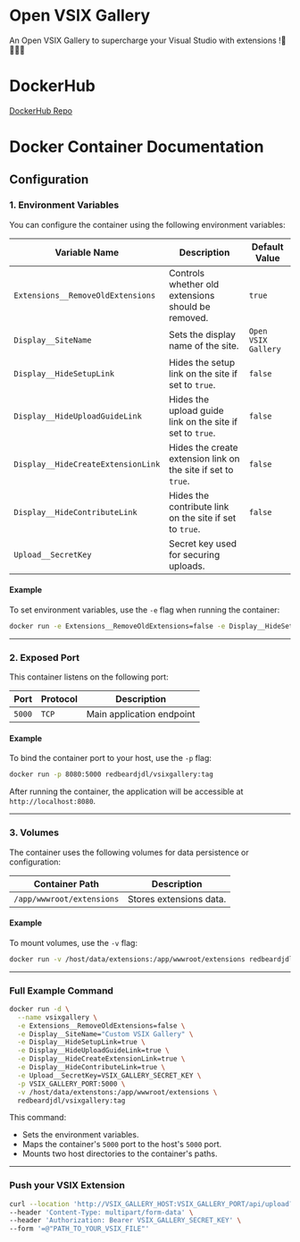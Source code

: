 # Open VSIX Gallery

An Open VSIX Gallery to supercharge your Visual Studio with extensions !🚀🔌👩‍💻

# DockerHub
[DockerHub Repo](https://hub.docker.com/r/redbeardjdl/vsixgallery)

# Docker Container Documentation

## Configuration

### 1. Environment Variables
You can configure the container using the following environment variables:

| Variable Name                          | Description                                                   | Default Value         |
|----------------------------------------|---------------------------------------------------------------|-----------------------|
| `Extensions__RemoveOldExtensions`      | Controls whether old extensions should be removed.            | `true`                |
| `Display__SiteName`                    | Sets the display name of the site.                            | `Open VSIX Gallery`   |
| `Display__HideSetupLink`               | Hides the setup link on the site if set to `true`.            | `false`               |
| `Display__HideUploadGuideLink`         | Hides the upload guide link on the site if set to `true`.     | `false`               |
| `Display__HideCreateExtensionLink`     | Hides the create extension link on the site if set to `true`. | `false`               |
| `Display__HideContributeLink`          | Hides the contribute link on the site if set to `true`.       | `false`               |
| `Upload__SecretKey`                    | Secret key used for securing uploads.                         |                       |

#### Example
To set environment variables, use the `-e` flag when running the container:

```bash
docker run -e Extensions__RemoveOldExtensions=false -e Display__HideSetupLink=true redbeardjdl/vsixgallery:tag
```

---

### 2. Exposed Port
This container listens on the following port:

| Port   | Protocol | Description               |
|--------|----------|---------------------------|
| `5000` | `TCP`    | Main application endpoint |

#### Example
To bind the container port to your host, use the `-p` flag:

```bash
docker run -p 8080:5000 redbeardjdl/vsixgallery:tag
```

After running the container, the application will be accessible at `http://localhost:8080`.

---

### 3. Volumes
The container uses the following volumes for data persistence or configuration:

| Container Path               | Description                     |
|------------------------------|---------------------------------|
| `/app/wwwroot/extensions`    | Stores extensions data.         |

#### Example
To mount volumes, use the `-v` flag:

```bash
docker run -v /host/data/extensions:/app/wwwroot/extensions redbeardjdl/vsixgallery:tag
```

---

### Full Example Command

```bash
docker run -d \
  --name vsixgallery \
  -e Extensions__RemoveOldExtensions=false \
  -e Display__SiteName="Custom VSIX Gallery" \
  -e Display__HideSetupLink=true \
  -e Display__HideUploadGuideLink=true \
  -e Display__HideCreateExtensionLink=true \
  -e Display__HideContributeLink=true \
  -e Upload__SecretKey=VSIX_GALLERY_SECRET_KEY \
  -p VSIX_GALLERY_PORT:5000 \
  -v /host/data/extenstons:/app/wwwroot/extensions \
  redbeardjdl/vsixgallery:tag
```

This command:
- Sets the environment variables.
- Maps the container's `5000` port to the host's `5000` port.
- Mounts two host directories to the container's paths.

---

### Push your VSIX Extension

```bash
curl --location 'http://VSIX_GALLERY_HOST:VSIX_GALLERY_PORT/api/upload?repo=YOUR_VSIX_EXTENSION_SOURCE_REPO_URLENCODED' \
--header 'Content-Type: multipart/form-data' \
--header 'Authorization: Bearer VSIX_GALLERY_SECRET_KEY' \
--form '=@"PATH_TO_YOUR_VSIX_FILE"'
```
